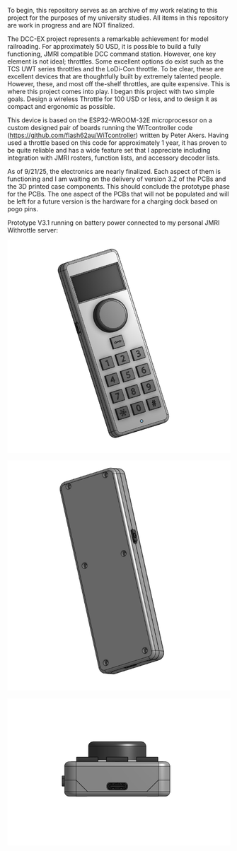 To begin, this repository serves as an archive of my work relating to this project for the purposes of my university studies.  All items in this repository are work in progress and are NOT finalized.

The DCC-EX project represents a remarkable achievement for model railroading.  For approximately 50 USD, it is possible to build a fully functioning, JMRI compatible DCC command station.  However, one key element is not ideal; throttles.  Some excellent options do exist such as the TCS UWT series throttles and the LoDi-Con throttle.  To be clear, these are excellent devices that are thoughtfully built by extremely talented people.  However, these, and most off the-shelf throttles, are quite expensive.  This is where this project comes into play.  I began this project with two simple goals.  Design a wireless Throttle for 100 USD or less, and to design it as compact and ergonomic as possible.

This device is based on the ESP32-WROOM-32E microprocessor on a custom designed pair of boards running the WiTcontroller code (https://github.com/flash62au/WiTcontroller) written by Peter Akers.  Having used a throttle based on this code for approximately 1 year, it has proven to be quite reliable and has a wide feature set that I appreciate including integration with JMRI rosters, function lists, and accessory decoder lists.

As of 9/21/25, the electronics are nearly finalized.  Each aspect of them is functioning and I am waiting on the delivery of version 3.2 of the PCBs and the 3D printed case components.  This should conclude the prototype phase for the PCBs.  The one aspect of the PCBs that will not be populated and will be left for a future version is the hardware for a charging dock based on pogo pins.

Prototype V3.1 running on battery power connected to my personal JMRI Withrottle server:




![Error](https://github.com/LorcaSnep/Lorca-Throttle/blob/main/Images/Lorca%20Throttle%20V3.2%20Front.PNG)

![Error](https://github.com/LorcaSnep/Lorca-Throttle/blob/main/Images/Lorca%20Throttle%20V3.2%20Back.PNG)

![Error](https://github.com/LorcaSnep/Lorca-Throttle/blob/main/Images/Lorca%20Throttle%20V3.2%20Bottom.PNG)
